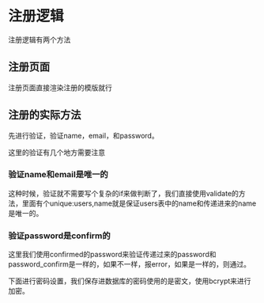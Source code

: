 # 注册逻辑

注册逻辑有两个方法

## 注册页面

注册页面直接渲染注册的模版就行

## 注册的实际方法

先进行验证，验证name，email，和password。

这里的验证有几个地方需要注意

### 验证name和email是唯一的

这种时候，验证就不需要写个复杂的if来做判断了，我们直接使用validate的方法，里面有个unique:users,name就是保证users表中的name和传递进来的name是唯一的。

### 验证password是confirm的

这里我们使用confirmed的password来验证传递过来的password和password_confirm是一样的，如果不一样，报error，如果是一样的，则通过。

下面进行密码设置，我们保存进数据库的密码使用的是密文，使用bcrypt来进行加密。

